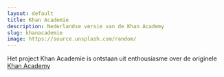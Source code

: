 ```yaml
---
layout: default
title: Khan Academie
description: Nederlandse versie van de Khan Academy
slug: khanacademie
image: https://source.unsplash.com/random/
---
```


Het project Khan Academie is ontstaan uit enthousiasme over de originele [Khan Academy](https://www.khanacademy.org/)